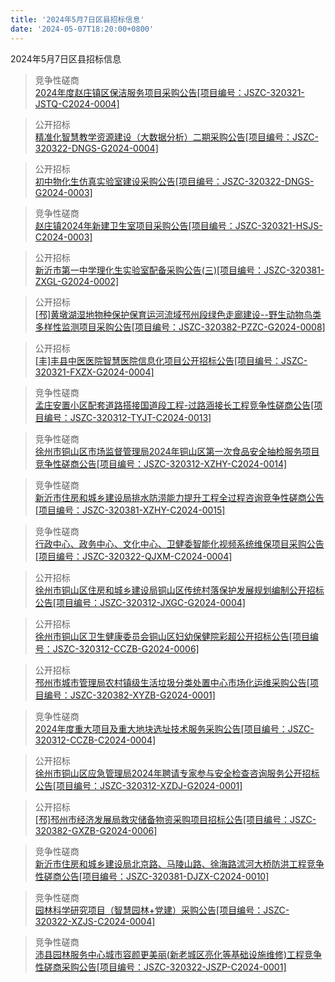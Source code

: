 ```yaml
---
title: '2024年5月7日区县招标信息'
date: '2024-05-07T18:20:00+0800'
---
```

2024年5月7日区县招标信息
<!--more-->
>竞争性磋商<br>
>[2024年度赵庄镇区保洁服务项目采购公告[项目编号：JSZC-320321-JSTQ-C2024-0004]](http://czj.xz.gov.cn/Home/HomeDetails?type=0&articleid=76f1ce54-ae21-429a-9f0d-958e085a1309)

>公开招标<br>
>[精准化智慧教学资源建设（大数据分析）二期采购公告[项目编号：JSZC-320322-DNGS-G2024-0004]](http://czj.xz.gov.cn/Home/HomeDetails?type=0&articleid=63aba972-5d73-46d3-8c26-8b2ed27ba9e6)

>公开招标<br>
>[初中物化生仿真实验室建设采购公告[项目编号：JSZC-320322-DNGS-G2024-0003]](http://czj.xz.gov.cn/Home/HomeDetails?type=0&articleid=03223505-b8f5-4314-b47b-1ad7b3be1b8d)

>竞争性磋商<br>
>[赵庄镇2024年新建卫生室项目采购公告[项目编号：JSZC-320321-HSJS-C2024-0003]](http://czj.xz.gov.cn/Home/HomeDetails?type=0&articleid=0a641435-83f8-4ac8-8553-01c0a72e5bbc)

>公开招标<br>
>[新沂市第一中学理化生实验室配备采购公告(三)[项目编号：JSZC-320381-ZXGL-G2024-0002]](http://czj.xz.gov.cn/Home/HomeDetails?type=0&articleid=f0034d29-92a4-466e-b528-dc584c58b811)

>公开招标<br>
>[[邳]黄墩湖湿地物种保护保育运河流域邳州段绿色走廊建设--野生动物鸟类多样性监测项目采购公告[项目编号：JSZC-320382-PZZC-G2024-0008]](http://czj.xz.gov.cn/Home/HomeDetails?type=0&articleid=81b0157a-6628-4354-be92-cae4466991c1)

>公开招标<br>
>[[丰]丰县中医医院智慧医院信息化项目公开招标公告[项目编号：JSZC-320321-FXZX-G2024-0004]](http://czj.xz.gov.cn/Home/HomeDetails?type=0&articleid=7c92f94e-1f91-4527-ac02-28c7fd9e422a)

>竞争性磋商<br>
>[孟庄安置小区配套道路搭接国道段工程-过路涵接长工程竞争性磋商公告[项目编号：JSZC-320312-TYJT-C2024-0013]](http://czj.xz.gov.cn/Home/HomeDetails?type=0&articleid=50f6e1af-2f5c-41cd-a468-85b48de9f5c1)

>竞争性磋商<br>
>[徐州市铜山区市场监督管理局2024年铜山区第一次食品安全抽检服务项目竞争性磋商公告[项目编号：JSZC-320312-XZHY-C2024-0014]](http://czj.xz.gov.cn/Home/HomeDetails?type=0&articleid=54ed8549-0093-41e8-9790-3931df6885d4)

>竞争性磋商<br>
>[新沂市住房和城乡建设局排水防涝能力提升工程全过程咨询竞争性磋商公告[项目编号：JSZC-320381-XZHY-C2024-0015]](http://czj.xz.gov.cn/Home/HomeDetails?type=0&articleid=c5dd571c-5375-4450-aa3b-c16e47e4810d)

>竞争性磋商<br>
>[行政中心、政务中心、文化中心、卫健委智能化视频系统维保项目采购公告[项目编号：JSZC-320322-QJXM-C2024-0004]](http://czj.xz.gov.cn/Home/HomeDetails?type=0&articleid=8ccfbf29-6651-4b3f-8d62-59fe1d6660f7)

>公开招标<br>
>[徐州市铜山区住房和城乡建设局铜山区传统村落保护发展规划编制公开招标公告[项目编号：JSZC-320312-JXGC-G2024-0004]](http://czj.xz.gov.cn/Home/HomeDetails?type=0&articleid=fa63ef56-7c85-4c58-bfe8-0e78d3f40c07)

>公开招标<br>
>[徐州市铜山区卫生健康委员会铜山区妇幼保健院彩超公开招标公告[项目编号：JSZC-320312-CCZB-G2024-0006]](http://czj.xz.gov.cn/Home/HomeDetails?type=0&articleid=db1f59a7-99e7-4b8c-9478-128120641edc)

>公开招标<br>
>[邳州市城市管理局农村镇级生活垃圾分类处置中心市场化运维采购公告[项目编号：JSZC-320382-XYZB-G2024-0001]](http://czj.xz.gov.cn/Home/HomeDetails?type=0&articleid=280694ab-ba03-4ef4-88fe-14447b9676da)

>竞争性磋商<br>
>[2024年度重大项目及重大地块选址技术服务采购公告[项目编号：JSZC-320312-CCZB-C2024-0004]](http://czj.xz.gov.cn/Home/HomeDetails?type=0&articleid=a9a815de-466f-4251-b249-e4a6ae0ac438)

>公开招标<br>
>[徐州市铜山区应急管理局2024年聘请专家参与安全检查咨询服务公开招标公告[项目编号：JSZC-320312-XZDJ-G2024-0001]](http://czj.xz.gov.cn/Home/HomeDetails?type=0&articleid=f993afe9-7bdb-4d5b-a0b0-9d54a4e19489)

>公开招标<br>
>[[邳]邳州市经济发展局救灾储备物资采购项目招标公告[项目编号：JSZC-320382-GXZB-G2024-0006]](http://czj.xz.gov.cn/Home/HomeDetails?type=0&articleid=1804d749-0cc7-46e0-9e23-f1fdafa6348a)

>竞争性磋商<br>
>[新沂市住房和城乡建设局北京路、马陵山路、徐海路沭河大桥防洪工程竞争性磋商公告[项目编号：JSZC-320381-DJZX-C2024-0010]](http://czj.xz.gov.cn/Home/HomeDetails?type=0&articleid=f8b6287d-a050-4f42-89b8-ad0ef282a6aa)

>竞争性磋商<br>
>[园林科学研究项目（智慧园林+党建）采购公告[项目编号：JSZC-320322-XZJS-C2024-0004]](http://czj.xz.gov.cn/Home/HomeDetails?type=0&articleid=ef1a928f-918c-4b6c-85b5-800a7cc42ce3)

>竞争性磋商<br>
>[沛县园林服务中心城市容颜更美丽(新老城区亮化等基础设施维修)工程竞争性磋商采购公告[项目编号：JSZC-320322-JSZP-C2024-0001]](http://czj.xz.gov.cn/Home/HomeDetails?type=0&articleid=b8c5c390-92af-4cb9-9cfe-d326e2d4109d)

